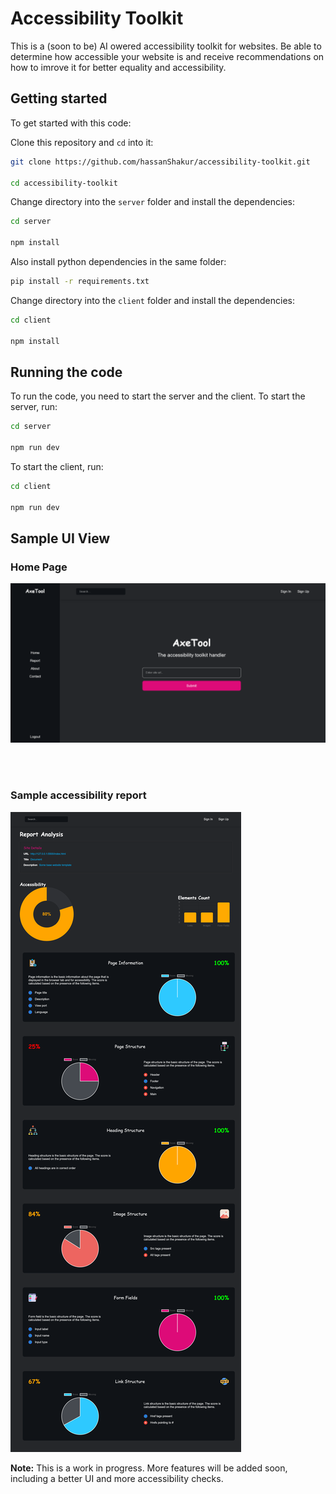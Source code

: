 # Accessibility Toolkit

This is a (soon to be) AI owered accessibility toolkit for websites. Be able to determine how accessible your website is and receive recommendations on how to imrove it for better equality and accessibility.

## Getting started

To get started with this code:

Clone this repository and `cd` into it:

```sh
git clone https://github.com/hassanShakur/accessibility-toolkit.git

cd accessibility-toolkit
```

Change directory into the `server` folder and install the dependencies:

```sh
cd server

npm install
```

Also install python dependencies in the same folder:

```sh
pip install -r requirements.txt
```

Change directory into the `client` folder and install the dependencies:

```sh
cd client

npm install
```

## Running the code

To run the code, you need to start the server and the client. To start the server, run:

```sh
cd server

npm run dev
```

To start the client, run:

```sh
cd client

npm run dev
```

## Sample UI View

### Home Page

![Home Page](screenshots/home.png)

<br>
<br>

### Sample accessibility report

![Sample accessibility report](screenshots/sample-report.png)

**Note:** This is a work in progress. More features will be added soon, including a better UI and more accessibility checks.
